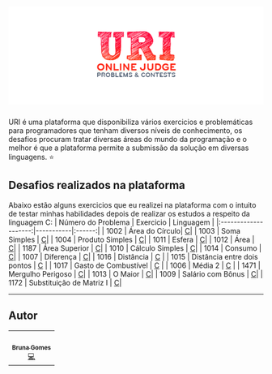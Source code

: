 # ![Logo URI Online Judge](https://github.com/littlebru/Linguagem-C/blob/master/imagens/UriOnline.png)

URI é uma plataforma que disponibiliza vários exercicios e problemáticas para programadores que tenham diversos níveis de conhecimento, os desafios procuram tratar diversas áreas do mundo da programação e o melhor é que a plataforma permite a submissão da solução em diversas linguagens. :star:

## Desafios realizados na plataforma
Abaixo estão alguns exercicios que eu realizei na plataforma com o intuito de testar minhas habilidades depois de realizar os estudos a respeito da linguagem C:
| Número do Problema | Exercicio | Linguagem |
|:--------------------:|-----------|:------:|
| 1002 | Área do Círculo| [C](https://github.com/littlebru/Linguagem-C/blob/master/URI%20ONLINE%20JUDGE/16-%20Area_of_a_Circle.c)|
| 1003 | Soma Simples  | [C](https://github.com/littlebru/Linguagem-C/blob/master/URI%20ONLINE%20JUDGE/15-%20Simple_Sum.c)|
| 1004 | Produto Simples  | [C](https://github.com/littlebru/Linguagem-C/blob/master/URI%20ONLINE%20JUDGE/14-%20Simple_Product.c)|
| 1011 | Esfera  | [C](https://github.com/littlebru/Linguagem-C/blob/master/URI%20ONLINE%20JUDGE/10-%20Sphere.c)|
| 1012 | Área | [C](https://github.com/littlebru/Linguagem-C/blob/master/URI%20ONLINE%20JUDGE/09-%20Area.c)|
| 1187 | Área Superior  | [C](https://github.com/littlebru/Linguagem-C/blob/master/URI%20ONLINE%20JUDGE/01-%20Top_Area.C)|
| 1010 | Cálculo Simples  | [C](https://github.com/littlebru/Linguagem-C/blob/master/URI%20ONLINE%20JUDGE/11-%20Simple_Calculate.c)|
| 1014 | Consumo  | [C](https://github.com/littlebru/Linguagem-C/blob/master/URI%20ONLINE%20JUDGE/07-%20Consumption.c)|
| 1007 | Diferença | [C](https://github.com/littlebru/Linguagem-C/blob/master/URI%20ONLINE%20JUDGE/13-%20Difference.c)|
| 1016 | Distância | [C](https://github.com/littlebru/Linguagem-C/blob/master/URI%20ONLINE%20JUDGE/05-%20Distance.c) |
| 1015 | Distância entre dois pontos | [C](https://github.com/littlebru/Linguagem-C/blob/master/URI%20ONLINE%20JUDGE/06-%20Distance_Between_Two_Points.c) |
| 1017 | Gasto de Combustível | [C](https://github.com/littlebru/Linguagem-C/blob/master/URI%20ONLINE%20JUDGE/04-%20Fuel_Spent.c) |
| 1006 | Média 2 | [C](https://github.com/littlebru/Linguagem-C/blob/master/URI%20ONLINE%20JUDGE/13-%20Average_2.c) |
| 1471 | Mergulho Perigoso | [C](https://github.com/littlebru/Linguagem-C/blob/master/URI%20ONLINE%20JUDGE/02-%20Dangerous_Dive.c)|
| 1013 | O Maior | [C](https://github.com/littlebru/Linguagem-C/blob/master/URI%20ONLINE%20JUDGE/08-%20The_Greatest.c)|
| 1009 | Salário com Bônus  | [C](https://github.com/littlebru/Linguagem-C/blob/master/URI%20ONLINE%20JUDGE/12-%20Salary_with_Bonus.c)|
| 1172 | Substituição de Matriz I | [C](https://github.com/littlebru/Linguagem-C/blob/master/URI%20ONLINE%20JUDGE/03-%20Array_Replacement_I.c)|

----
## Autor
<table>
  <tr>
    <td align="center"><a href="https://github.com/littlebru"><img src="https://avatars3.githubusercontent.com/u/41810923?s=460&u=c2196ec3a4f76218d7b11bb2a9cf025d2d2e9fdc&v=4" width="100px;" alt=""/><br /><sub><b>Bruna Gomes</b></sub></a><br /><a href="https://github.com/littlebru/Linguagem-C/" title="Code">💻</a></td>
</table>

